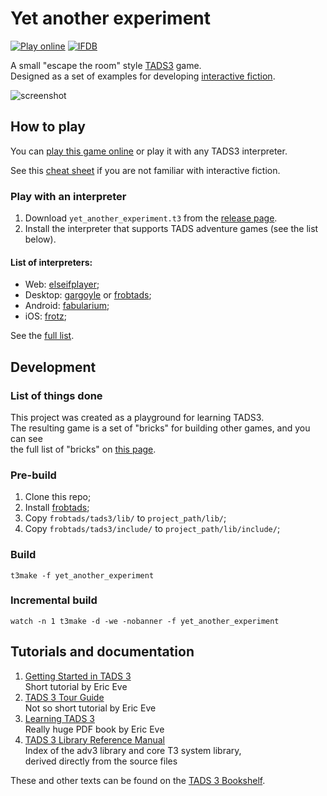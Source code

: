 # Yet another experiment 

[![Play online](https://img.shields.io/badge/Play-online-orange?style=flat-square)](https://he4et.github.io/elseifplayer/#/play/https%3A%2F%2Fifarchive.org%2Fif-archive%2Fgames%2Ftads%2Fyet_another_experiment.t3/toxin/focus/)
[![IFDB](https://img.shields.io/badge/IFDB-page-lightgrey?style=flat-square)](https://ifdb.tads.org/viewgame?id=rsssdo3anjpwnt6e)

A small "escape the room" style [TADS3](https://www.tads.org/) game.  
Designed as a set of examples for developing [interactive fiction](http://www.ifwiki.org/index.php/FAQ).

![screenshot](/docs/screenshot.png?raw=true)

## How to play

You can 
[play this game online](https://he4et.github.io/elseifplayer/#/play/https%3A%2F%2Fifarchive.org%2Fif-archive%2Fgames%2Ftads%2Fyet_another_experiment.t3/toxin/focus/)
or play it with any TADS3 interpreter.

See this [cheat sheet](http://pr-if.org/doc/play-if-card/play-if-card-300dpi.png) if you are not familiar with interactive fiction.

### Play with an interpreter

1. Download `yet_another_experiment.t3` from the [release page](https://github.com/He4eT/tads3_experiment/releases).
1. Install the interpreter that supports TADS adventure games (see the list below).

#### List of interpreters:
  - Web: [elseifplayer](https://he4et.github.io/elseifplayer/#/);
  - Desktop: [gargoyle](https://github.com/garglk/garglk/) or [frobtads](https://github.com/realnc/frobtads);
  - Android: [fabularium](https://play.google.com/store/apps/details?id=com.luxlunae.fabularium&hl=en);
  - iOS: [frotz](https://apps.apple.com/au/app/frotz/id287653015);

See the [full list](http://www.ifwiki.org/index.php/Interpreter).
  
## Development

### List of things done

This project was created as a playground for learning TADS3.  
The resulting game is a set of "bricks" for building other games,
and you can see  
the full list of "bricks" on [this page](/docs/table_of_contents.md).

### Pre-build

  1. Clone this repo;
  1. Install [frobtads](https://github.com/realnc/frobtads);
  1. Copy `frobtads/tads3/lib/` to `project_path/lib/`;
  1. Copy `frobtads/tads3/include/` to `project_path/lib/include/`;
  
### Build
```
t3make -f yet_another_experiment
```

### Incremental build
```
watch -n 1 t3make -d -we -nobanner -f yet_another_experiment
```

## Tutorials and documentation

1. [Getting Started in TADS 3](https://www.tads.org/t3doc/doc/gsg/index.html)  
Short tutorial by Eric Eve
1. [TADS 3 Tour Guide](https://www.tads.org/t3doc/doc/tourguide/index.html)  
Not so short tutorial by Eric Eve
1. [Learning TADS 3](https://www.tads.org/t3doc/doc/learning/Learning%20T3.pdf)  
Really huge PDF book by Eric Eve
1. [TADS 3 Library Reference Manual](https://www.tads.org/t3doc/doc/libref/index.html)  
Index of the adv3 library and core T3 system library,  
derived directly from the source files
  
These and other texts can be found on the [TADS 3 Bookshelf](http://www.tads.org/t3doc/doc/index.htm).
